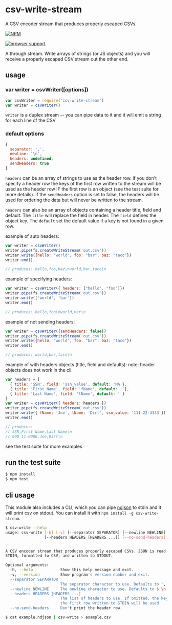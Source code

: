 # csv-write-stream

A CSV encoder stream that produces properly escaped CSVs.

[![NPM](https://nodei.co/npm/csv-write-stream.png)](https://nodei.co/npm/csv-write-stream/)

[![browser support](http://ci.testling.com/maxogden/csv-write-stream.png)](http://ci.testling.com/maxogden/csv-write-stream)

A through stream. Write arrays of strings (or JS objects) and you will receive a properly escaped CSV stream out the other end.

## usage

### var writer = csvWriter([options])

```javascript
var csvWriter = require('csv-write-stream')
var writer = csvWriter()
```

`writer` is a duplex stream -- you can pipe data to it and it will emit a string for each line of the CSV

### default options

```javascript
{
  separator: ',',
  newline: '\n',
  headers: undefined,
  sendHeaders: true
}
```

`headers` can be an array of strings to use as the header row. if you don't specify a header row the keys of the first row written to the stream will be used as the header row IF the first row is an object (see the test suite for more details). if the `sendHeaders` option is set to false, the headers will be used for ordering the data but will never be written to the stream.

`headers` can also be an array of objects containing a header title, field and default. The `title` will replace the field in header. The `field` defines the object key. The `default` set the default value if a key is not found in a given row.

example of auto headers:

```javascript
var writer = csvWriter()
writer.pipe(fs.createWriteStream('out.csv'))
writer.write({hello: "world", foo: "bar", baz: "taco"})
writer.end()

// produces: hello,foo,baz\nworld,bar,taco\n
```

example of specifying headers:

```javascript
var writer = csvWriter({ headers: ["hello", "foo"]})
writer.pipe(fs.createWriteStream('out.csv'))
writer.write(['world', 'bar'])
writer.end()

// produces: hello,foo\nworld,bar\n
```

example of not sending headers:

```javascript
var writer = csvWriter({sendHeaders: false})
writer.pipe(fs.createWriteStream('out.csv'))
writer.write({hello: "world", foo: "bar", baz: "taco"})
writer.end()

// produces: world,bar,taco\n
```

example of with headers objects (title, field and defaults):
note: header objects does not work in the cli.

```javascript
var headers = [
  { title: 'SSN', field: 'ssn_value', default: 'NA'},
  { title: 'First Name', field: 'fName', default: ''},
  { title: 'Last Name', field: 'lName', default: ''}
]
var writer = csvWriter({ headers: headers })
writer.pipe(fs.createWriteStream('out.csv'))
writer.write({ fName: 'Joe', lName: 'Dirt', ssn_value: '111-22-3333'})
writer.end()

// produces:
// SSN,First Name,Last Name\n
// 000-11-0000,Joe,Dirt\n
```

see the test suite for more examples

## run the test suite

```bash
$ npm install
$ npm test
```

## cli usage

This module also includes a CLI, which you can pipe [ndjson](http://ndjson.org) to stdin and it will print csv on stdout. You can install it with `npm install -g csv-write-stream`.

```bash
$ csv-write --help
usage: csv-write [-h] [-v] [--separator SEPARATOR] [--newline NEWLINE]
                 [--headers HEADERS [HEADERS ...]] [--no-send-headers]


A CSV encoder stream that produces properly escaped CSVs. JSON is read from
STDIN, formatted to CSV, and written to STDOUT.

Optional arguments:
  -h, --help            Show this help message and exit.
  -v, --version         Show program's version number and exit.
  --separator SEPARATOR
                        The separator character to use. Defaults to ','.
  --newline NEWLINE     The newline character to use. Defaults to $'\n'.
  --headers HEADERS [HEADERS ...]
                        The list of headers to use. If omitted, the keys of
                        the first row written to STDIN will be used
  --no-send-headers     Don't print the header row.
```

```bash
$ cat example.ndjson | csv-write > example.csv
```

